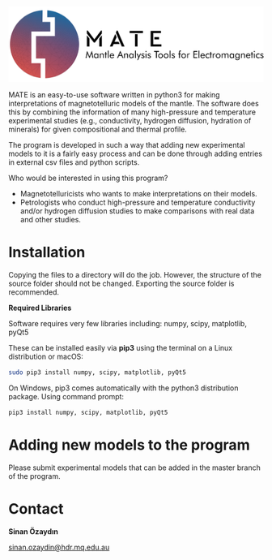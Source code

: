 <img src="https://github.com/sinanozaydin/MATE/blob/master/mate_src/mate_full.png">

MATE is an easy-to-use software written in python3 for making interpretations of magnetotelluric models of the mantle. The software does this by combining the information of many high-pressure and temperature experimental studies (e.g., conductivity, hydrogen diffusion, hydration of minerals) for given compositional and thermal profile.

The program is developed in such a way that adding new experimental models to it is a fairly easy process and can be done through adding entries in external csv files and python scripts. 

Who would be interested in using this program?
- Magnetotelluricists who wants to make interpretations on their models.
- Petrologists who conduct high-pressure and temperature conductivity and/or hydrogen diffusion studies to make comparisons with real data and other studies.


Installation
==========

Copying the files to a directory will do the job. However, the structure of the source folder should not be changed. Exporting the source folder is recommended.

**Required Libraries**

Software requires very few libraries including: numpy, scipy, matplotlib, pyQt5

These can be installed easily via **pip3** using the terminal on a Linux distribution or macOS:

```bash
sudo pip3 install numpy, scipy, matplotlib, pyQt5
```
On Windows, pip3 comes automatically with the python3 distribution package. Using command prompt:

```bash
pip3 install numpy, scipy, matplotlib, pyQt5
```

Adding new models to the program
==========

Please submit experimental models that can be added in the master branch of the program.

Contact
==========
**Sinan Özaydın**

sinan.ozaydin@hdr.mq.edu.au

